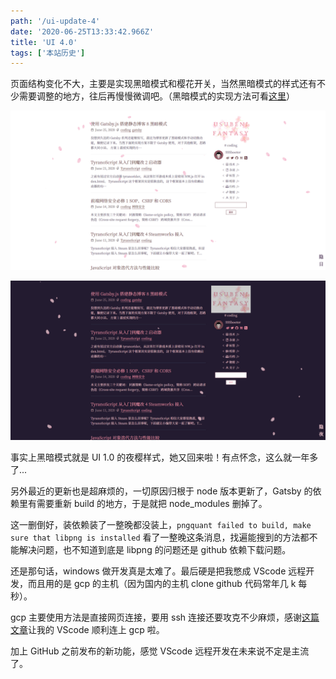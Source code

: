 ```yaml
---
path: '/ui-update-4'
date: '2020-06-25T13:33:42.966Z'
title: 'UI 4.0'
tags: ['本站历史']
---
```


页面结构变化不大，主要是实现黑暗模式和樱花开关，当然黑暗模式的样式还有不少需要调整的地方，往后再慢慢微调吧。（黑暗模式的实现方法可看[这里](https://ssshooter.com/2020-06-25-gatsby-blog-8/)）

![日](ui4l.png)

![夜](ui4d.png)

事实上黑暗模式就是 UI 1.0 的夜樱样式，她又回来啦！有点怀念，这么就一年多了...

另外最近的更新也是超麻烦的，一切原因归根于 node 版本更新了，Gatsby 的依赖里有需要重新 build 的地方，于是就把 node_modules 删掉了。

这一删倒好，装依赖装了一整晚都没装上，`pngquant failed to build, make sure that libpng is installed` 看了一整晚这条消息，找遍能搜到的方法都不能解决问题，也不知道到底是 libpng 的问题还是 github 依赖下载问题。

还是那句话，windows 做开发真是太难了。最后硬是把我憋成 VScode 远程开发，而且用的是 gcp 的主机（因为国内的主机 clone github 代码常年几 k 每秒）。

gcp 主要使用方法是直接网页连接，要用 ssh 连接还要攻克不少麻烦，感谢[这篇文章](https://qiita.com/igrep/items/3a3ba8e9089885c3c9f6)让我的 VScode 顺利连上 gcp 啦。

加上 GitHub 之前发布的新功能，感觉 VScode 远程开发在未来说不定是主流了。
